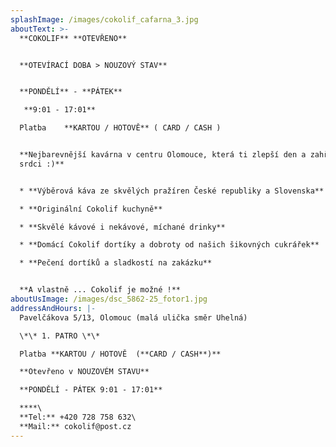 ```yaml
---
splashImage: /images/cokolif_cafarna_3.jpg
aboutText: >-
  **COKOLIF** **OTEVŘENO**


  **OTEVÍRACÍ DOBA > NOUZOVÝ STAV**


  **PONDĚLÍ** - **PÁTEK**

   **9:01 - 17:01**

  Platba    **KARTOU / HOTOVĚ** ( CARD / CASH )


  **Nejbarevnější kavárna v centru Olomouce, která ti zlepší den a zahřeje na
  srdci :)**


  * **Výběrová káva ze skvělých pražíren České republiky a Slovenska** 

  * **Originální Cokolif kuchyně**

  * **Skvělé kávové i nekávové, míchané drinky**

  * **Domácí Cokolif dortíky a dobroty od našich šikovných cukrářek**

  * **Pečení dortíků a sladkostí na zakázku**


  **A vlastně ... Cokolif je možné !**
aboutUsImage: /images/dsc_5862-25_fotor1.jpg
addressAndHours: |-
  Pavelčákova 5/13, Olomouc (malá ulička směr Uhelná)

  \*\* 1. PATRO \*\*

  Platba **KARTOU / HOTOVĚ  (**CARD / CASH**)**

  **Otevřeno v NOUZOVÉM STAVU** 

  **PONDĚLÍ - PÁTEK 9:01 - 17:01**

  ****\
  **Tel:** +420 728 758 632\
  **Mail:** cokolif@post.cz
---
```


